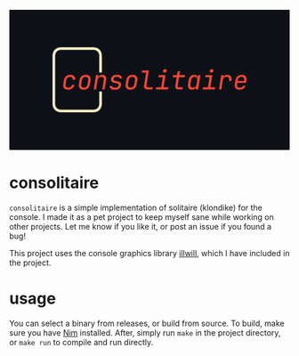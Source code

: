 ![solitaire!!!](https://github.com/spsandwichman/consolitaire/blob/main/img/consolitairebanner.png)

# consolitaire
`consolitaire` is a simple implementation of solitaire (klondike) for the console. I made it as a pet project to keep myself sane while working on other projects. Let me know if you like it, or post an issue if you found a bug! 

This project uses the console graphics library [illwill](https://github.com/johnnovak/illwill/), which I have included in the project.

# usage
You can select a binary from releases, or build from source. To build, make sure you have [Nim](https://nim-lang.org/) installed. After, simply run `make` in the project directory, or `make run` to compile and run directly.
